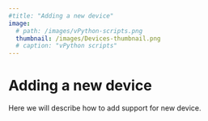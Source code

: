 ```yaml
---
#title: "Adding a new device"
image: 
  # path: /images/vPython-scripts.png
  thumbnail: /images/Devices-thumbnail.png
  # caption: "vPython scripts"
---
```

# Adding a new device
Here we will describe how to add support for new device.
